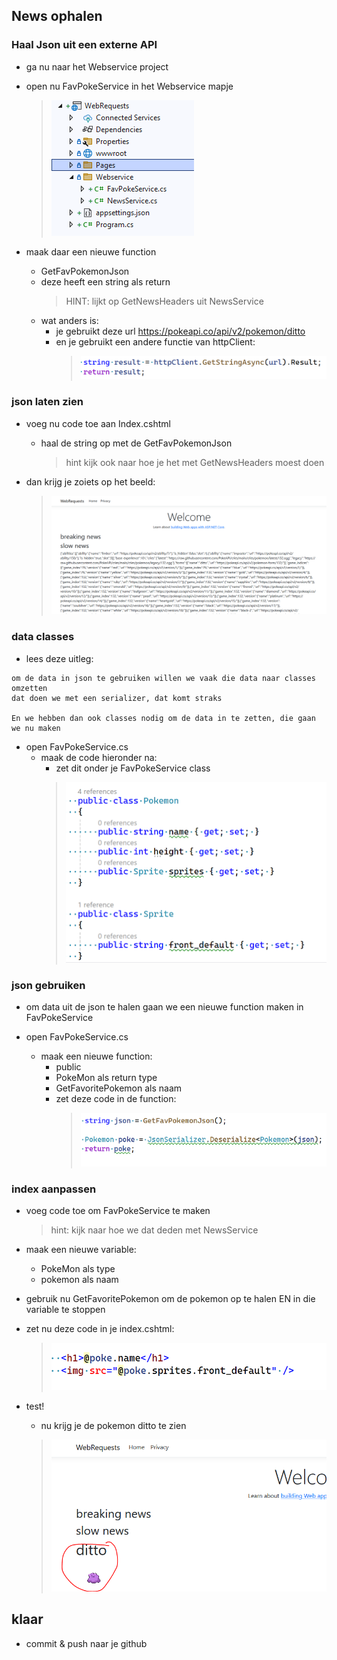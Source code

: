## News ophalen

    



### Haal Json uit een externe API

- ga nu naar het Webservice project
- open nu FavPokeService in het Webservice mapje
    > ![](img/classes.PNG)
    

- maak daar een nieuwe function
    - GetFavPokemonJson
    - deze heeft een string als return
        > HINT: lijkt op GetNewsHeaders uit NewsService
    - wat anders is:
        - je gebruikt deze url https://pokeapi.co/api/v2/pokemon/ditto
        - en je gebruikt een andere functie van httpClient:
            > ![](img/anders.PNG)


### json laten zien

- voeg nu code toe aan Index.cshtml
    - haal de string op met de GetFavPokemonJson
        > hint kijk ook naar hoe je het met GetNewsHeaders moest doen

- dan krijg je zoiets op het beeld:
    > ![](img/json.PNG)


### data classes

- lees deze uitleg:
```
om de data in json te gebruiken willen we vaak die data naar classes omzetten
dat doen we met een serializer, dat komt straks

En we hebben dan ook classes nodig om de data in te zetten, die gaan we nu maken

```

- open FavPokeService.cs
    - maak de code hieronder na:
        - zet dit onder je FavPokeService class
        > ![](img/pokeclass.PNG)

### json gebruiken


- om data uit de json te halen gaan we een nieuwe function maken in FavPokeService

- open FavPokeService.cs
    - maak een nieuwe function:
        - public
        - PokeMon als return type
        - GetFavoritePokemon als naam
        - zet deze code in de function:
            > ![](img/serial.PNG)


### index aanpassen


- voeg code toe om FavPokeService te maken
    > hint: kijk naar hoe we dat deden met NewsService
- maak een nieuwe variable:
    - PokeMon als type
    - pokemon als naam
- gebruik nu GetFavoritePokemon om de pokemon op te halen EN in die variable te stoppen


- zet nu deze code in je index.cshtml:
    > ![](img/html.PNG)

- test!
    - nu krijg je de pokemon ditto te zien
    > ![](img/ditto.PNG)

## klaar

- commit & push naar je github       
